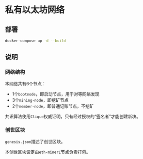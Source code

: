 # 私有以太坊网络

## 部署

```sh
docker-compose up -d --build
```

## 说明

### 网络结构

本网络共有6个节点：

- 1个`bootnode`，即启动节点，用于对等网络发现
- 3个`mining-node`，即挖矿节点
- 2个`member-node`，即普通记账节点，不挖矿

共识算法使用`Clique`权威证明，只有经过授权的“签名者”才能创建新块。

### 创世区块

`genesis.json`描述了创世区块。

本创世区块设定由`eth-miner1`节点负责打包。
